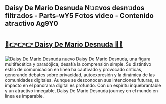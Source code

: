 ## Daisy De Mario Desnuda N𝚞𝚎vos desn𝚞dos filtr𝚊dos - Parts-wY5 F𝚘tos vid𝚎o - C𝚘ntenido atr𝚊ctivo Ag9Y0

# <h2><a href="http://mb1uel.tromn.icu/?c=Daisy+De+Mario+Desnuda">🔗👉👉👉 Daisy De Mario Desnuda 🔗🔗</a></h2>

[![Daisy De Mario Desnuda nuevo](https://i.imgur.com/pEAQMta.gif)](http://mb1uel.tromn.icu/?c=Daisy+De+Mario+Desnuda)
Daisy De Mario Desnuda, una figura multifacética y paradójica, desafía la comprensión simple. Su distintivo estilo de comunicación en línea ha cautivado y provocado críticas, generando debates sobre privacidad, autoexpresión y la dinámica de las comunidades digitales. Aunque se desconocen sus intenciones futuras, su impacto en el panorama digital es profundo. Con un espíritu inquebrantable y un atractivo innegable, Daisy De Mario Desnuda journey en el mundo en línea es imparable.
